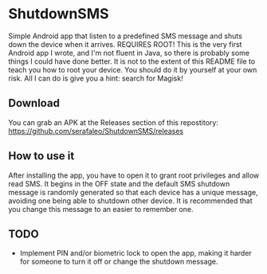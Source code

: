 # ShutdownSMS
Simple Android app that listen to a predefined SMS message and shuts down the device when it arrives. REQUIRES ROOT! This is the very first Android app I wrote, and I'm not fluent in Java, so there is probably some things I could have done better. It is not to the extent of this README file to teach you how to root your device. You should do it by yourself at your own risk. All I can do is give you a hint: search for Magisk!

## Download
You can grab an APK at the Releases section of this repostitory: https://github.com/serafaleo/ShutdownSMS/releases

## How to use it
After installing the app, you have to open it to grant root privileges and allow read SMS. It begins in the OFF state and the default SMS shutdown message is randomly generated so that each device has a unique message, avoiding one being able to shutdown other device. It is recommended that you change this message to an easier to remember one.

## TODO
- Implement PIN and/or biometric lock to open the app, making it harder for someone to turn it off or change the shutdown message.
